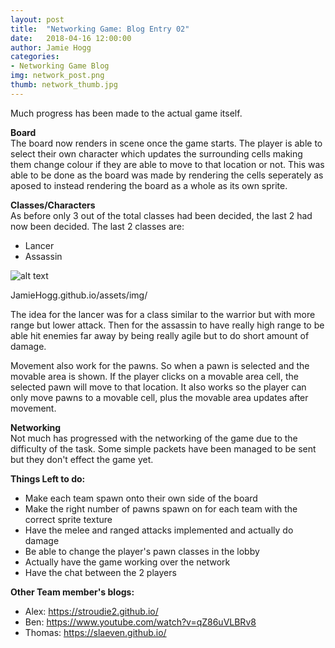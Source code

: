 ```yaml
---
layout: post
title:  "Networking Game: Blog Entry 02"
date:   2018-04-16 12:00:00
author: Jamie Hogg
categories: 
- Networking Game Blog
img: network_post.png
thumb: network_thumb.jpg
---
```

Much progress has been made to the actual game itself.

<B>Board</B><BR>
The board now renders in scene once the game starts. The player is able to select their own character which updates the surrounding cells
making them change colour if they are able to move to that location or not. This was able to be done as the board was made by rendering the cells seperately as aposed to instead rendering the board as a whole as its own sprite.

<B>Classes/Characters</B><BR>
As before only 3 out of the total classes had been decided, the last 2 had now been decided. The last 2 classes are:
  - Lancer
  - Assassin

![alt text](https://github.com/JamieHogg/JamieHogg.github.io/tree/master/assets/img/all_sprites.png "Logo Title Text 1")

JamieHogg.github.io/assets/img/
  
The idea for the lancer was for a class similar to the warrior but with more range but lower attack. Then for the assassin to have really high range to be able hit enemies far away by being really agile but to do short amount of damage.

Movement also work for the pawns. So when a pawn is selected and the movable area is shown. If the player clicks on a movable area cell, the selected pawn will move to that location. It also works so the player can only move pawns to a movable cell, plus the movable area updates after movement.

<B>Networking</B><BR>
Not much has progressed with the networking of the game due to the difficulty of the task. Some simple packets have been managed to be
sent but they don't effect the game yet.
  
<B>Things Left to do:</B>
  - Make each team spawn onto their own side of the board
  - Make the right number of pawns spawn on for each team with the correct sprite texture
  - Have the melee and ranged attacks implemented and actually do damage
  - Be able to change the player's pawn classes in the lobby
  - Actually have the game working over the network
  - Have the chat between the 2 players

<B>Other Team member's blogs:</B>
- Alex:
  https://stroudie2.github.io/
- Ben:
  https://www.youtube.com/watch?v=qZ86uVLBRv8
- Thomas:
  https://slaeven.github.io/
